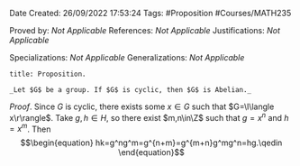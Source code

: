 <div class="topSpace"></div>

Date Created: 26/09/2022 17:53:24
Tags: #Proposition #Courses/MATH235

Proved by: _Not Applicable_
References: _Not Applicable_
Justifications: _Not Applicable_

Specializations: _Not Applicable_
Generalizations: _Not Applicable_

``` ad-Proposition
title: Proposition.

_Let $G$ be a group. If $G$ is cyclic, then $G$ is Abelian._

```

_Proof_. Since $G$ is cyclic, there exists some $x\in G$ such that $G=\l\langle x\r\rangle$. Take $g,h\in H$, so there exist $m,n\in\Z$ such that $g=x^n$ and $h=x^m$. Then
$$\begin{equation}
    hk=g^ng^m=g^{n+m}=g^{m+n}g^mg^n=hg.\qedin
\end{equation}$$
